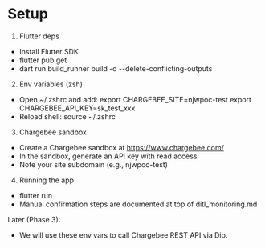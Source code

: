 # Setup

1) Flutter deps
- Install Flutter SDK
- flutter pub get
- dart run build_runner build -d --delete-conflicting-outputs

2) Env variables (zsh)
- Open ~/.zshrc and add:
  export CHARGEBEE_SITE=njwpoc-test
  export CHARGEBEE_API_KEY=sk_test_xxx
- Reload shell: source ~/.zshrc

3) Chargebee sandbox
- Create a Chargebee sandbox at https://www.chargebee.com/
- In the sandbox, generate an API key with read access
- Note your site subdomain (e.g., njwpoc-test)

4) Running the app
- flutter run
- Manual confirmation steps are documented at top of ditl_monitoring.md

Later (Phase 3):
- We will use these env vars to call Chargebee REST API via Dio.
